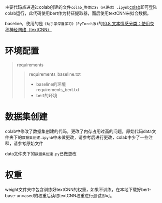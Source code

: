 主要代码点进通过colab创建的文件`colab_整体运行（已更改）.ipynb`[colab](https://colab.research.google.com/github/vux979/Medical-sentiment-analysis/blob/main/colab_整体运行（已更改）.ipynb)即可登陆colab运行，此代码使用bert作为特征提取器，而后使用textCNN来拟合数据。

baseline，使用的是`《动手学深度学习》(PyTorch版)`的[10.8 文本情感分类：使用卷积神经网络（textCNN）](https://tangshusen.me/Dive-into-DL-PyTorch/#/chapter10_natural-language-processing/10.8_sentiment-analysis-cnn)     

# 环境配置
> requirements
>> requirements_baseline.txt      
>> - baseline的环境     
>> requirements_bert.txt
>> - bert的环境

# 数据集创建
colab中修改了数据集创建的代码，更改了内存占用过高的问题，原始代码data文件夹下的`数据集创建.ipynb`中未做更改，请参考后进行更改，colab中少了一些注释，请参考原始文件

data文件夹下的`数据集创建.py`已做更改

# 权重
weight文件夹中包含训练好textCNN的权重，如果不训练，在本地下载好bert-base-uncased的权重后读取textCNN权重进行测试即可。
